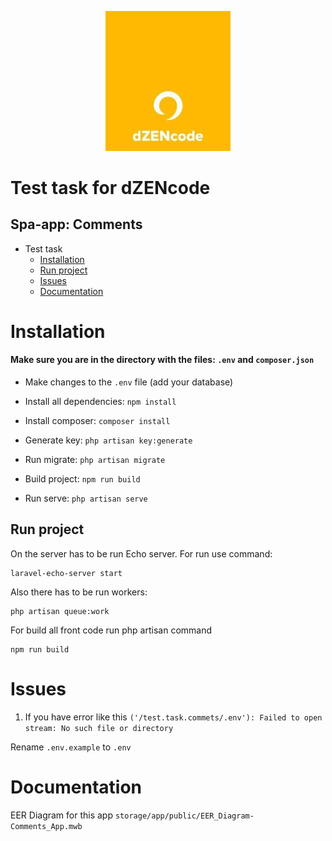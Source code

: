 <p align="center"><a href="https://dzencode.com/ua" target="_blank"><img src="public/image/dZENcode-Logo.png" width="200" alt="dZENcode Logo"></a></p>

# Test task for dZENcode
## Spa-app: Comments

- Test task
    * [Installation](#installation)
    * [Run project](#run_project)
    * [Issues](#issues)
    * [Documentation](#documentation)
# Installation

#### Make sure you are in the directory with the files: `.env` and `composer.json` ####


- Make changes to the `.env` file (add your database)


- Install all dependencies:
  `npm install`


- Install composer:
  `composer install`


- Generate key:
  `php artisan key:generate`


- Run migrate:
  `php artisan migrate`


- Build project:
  `npm run build`


- Run serve:
  `php artisan serve`

<a name="run_project"></a>
## Run project

On the server has to be run Echo server. For run use command:

    laravel-echo-server start

Also there has to be run workers:

    php artisan queue:work

For build all front code run php artisan command

    npm run build

<a name="rerun_project"></a>


# Issues

1. If you have error like this `('/test.task.commets/.env'): Failed to open stream: No such file or directory`

Rename `.env.example` to `.env`


# Documentation
EER Diagram for this app ``storage/app/public/EER_Diagram-Comments_App.mwb``

